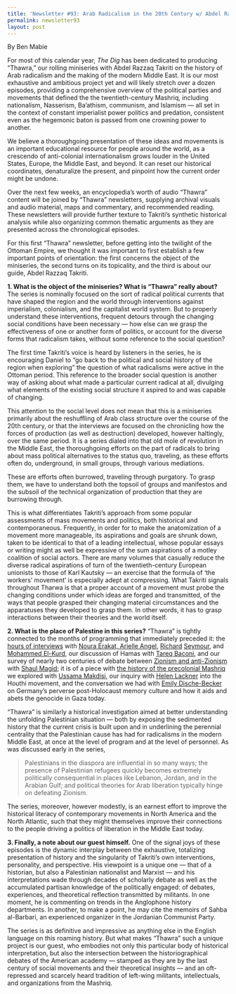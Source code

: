 ```yaml
---
title: 'Newsletter #93: Arab Radicalism in the 20th Century w/ Abdel Razzaq Takriti'
permalink: newsletter93
layout: post
---
```


By Ben Mabie

For most of this calendar year, *The Dig* has been dedicated to producing “Thawra,” our rolling miniseries with Abdel Razzaq Takriti on the history of Arab radicalism and the making of the modern Middle East. It is our most exhaustive and ambitious project yet and will likely stretch over a dozen episodes, providing a comprehensive overview of the political parties and movements that defined the the twentieth-century Mashriq, including nationalism, Nasserism, Ba’athism, communism, and Islamism — all set in the context of constant imperialist power politics and predation, consistent even as the hegemonic baton is passed from one crowning power to another. 

We believe a thoroughgoing presentation of these ideas and movements is an important educational resource for people around the world, as a crescendo of anti-colonial internationalism grows louder in the United States, Europe, the Middle East, and beyond. It can reset our historical coordinates, denaturalize the present, and pinpoint how the current order might be undone.    

Over the next few weeks, an encyclopedia’s worth of audio “Thawra” content will be joined by “Thawra” newsletters, supplying archival visuals and audio material, maps and commentary, and recommended reading. These newsletters will provide further texture to Takriti’s synthetic historical analysis while also organizing common thematic arguments as they are presented across the chronological episodes. 

For this first “Thawra” newsletter, before getting into the twilight of the Ottoman Empire, we thought it was important to first establish a few important points of orientation: the first concerns the object of the miniseries, the second turns on its topicality, and the third is about our guide, Abdel Razzaq Takriti.

**1. What is the object of the miniseries? What is “Thawra” really about?** The series is nominally focused on the sort of radical political currents that have shaped the region and the world through interventions against imperialism, colonialism, and the capitalist world system. But to properly understand these interventions, frequent detours through the changing social conditions have been necessary — how else can we grasp the effectiveness of one or another form of politics, or account for the diverse forms that radicalism takes, without some reference to the social question? 

The first time Takriti’s voice is heard by listeners in the series, he is encouraging Daniel to “go back to the political and social history of the region when exploring” the question of what radicalisms were active in the Ottoman period. This reference to the broader social question is another way of asking about what made a particular current radical at all, divulging what elements of the existing social structure it aspired to and was capable of changing. 

This attention to the social level does not mean that this is a miniseries primarily about the reshuffling of Arab class structure over the course of the 20th century, or that the interviews are focused on the chronicling how the forces of production (as well as destruction) developed, however haltingly, over the same period. It is a series dialed into that old mole of revolution in the Middle East, the thoroughgoing efforts on the part of radicals to bring about mass political alternatives to the status quo, traveling, as these efforts often do, underground, in small groups, through various mediations. 

These are efforts often burrowed, traveling through purgatory. To grasp them, we have to understand both the topsoil of groups and manifestos and the subsoil of the technical organization of production that they are burrowing through.

This is what differentiates Takriti’s approach from some popular assessments of mass movements and politics, both historical and contemporaneous. Frequently, in order for to make the anatomization of a movement more manageable, its aspirations and goals are shrunk down, taken to be identical to that of a leading intellectual, whose popular essays or writing might as well be expressive of the sum aspirations of a motley coalition of social actors. There are many volumes that casually reduce the diverse radical aspirations of turn of the twentieth-century European unionists to those of Karl Kautsky — an exercise that the formula of ‘the workers’ movement’ is especially adept at compressing. What Takriti signals throughout Tharwa is that a proper account of a movement must probe the changing conditions under which ideas are forged and transmitted, of the ways that people grasped their changing material circumstances and the apparatuses they developed to grasp them. In other words, it has to grasp interactions between their theories and the world itself.

**2. What is the place of Palestine in this series?** “Thawra” is tightly connected to the months of programming that immediately preceded it: the [hours of interviews](https://thedigradio.com/podcast/palestine-teach-in/) with [Noura Erakat, Arielle Angel](https://thedigradio.com/podcast/war-on-gaza-w-noura-erakat-arielle-angel/), [Richard](https://thedigradio.com/podcast/global-palestine-politics-ep-1-w-richard-seymour/) [Seymour](https://thedigradio.com/podcast/global-palestine-politics-ep-2-w-richard-seymour/), and [Mohammed El-Kurd](https://thedigradio.com/podcast/palestine-w-mohammed-el-kurd/), our discussion of Hamas with [Tareq Baconi](https://thedigradio.com/podcast/hamas-w-tareq-baconi/), and our survey of nearly two centuries of debate between [Zionism and anti-Zionism](https://thedigradio.com/podcast/zionism-vs-anti-zionism-ep-1-w-shaul-magid/) with [Shaul Magid](https://thedigradio.com/podcast/zionism-vs-anti-zionism-ep-2-w-shaul-magid/); it is of a piece with [the history of the precolonial Mashriq](https://thedigradio.com/podcast/colonialism-zionism-sectarianism-w-ussama-makdisi/) we explored with [Ussama Makdisi](https://thedigradio.com/podcast/age-of-coexistence-w-ussama-makdisi/), our inquiry with [Helen Lackner](https://thedigradio.com/podcast/yemen-and-the-houthis-w-helen-lackner/) into the Houthi movement, and the conversation we had with [Emily Dische-Becker](https://thedigradio.com/podcast/the-german-question-w-emily-dische-becker/) on Germany’s perverse post-Holocaust memory culture and how it aids and abets the genocide in Gaza today. 

“Thawra” is similarly a historical investigation aimed at better understanding the unfolding Palestinian situation — both by exposing the sedimented history that the current crisis is built upon and in underlining the perennial centrality that the Palestinian cause has had for radicalisms in the modern Middle East, at once at the level of program and at the level of personnel. As was discussed early in the series, 

> Palestinians in the diaspora are influential in so many ways; the presence of Palestinian refugees quickly becomes extremely politically consequential in places like Lebanon, Jordan, and in the Arabian Gulf; and political theories for Arab liberation typically hinge on defeating Zionism.

The series, moreover, however modestly, is an earnest effort to improve the historical literacy of contemporary movements in North America and the North Atlantic, such that they might themselves improve their connections to the people driving a politics of liberation in the Middle East today.

**3. Finally, a note about our guest himself.** One of the signal joys of these episodes is the dynamic interplay between the exhaustive, totalizing presentation of history and the singularity of Takriti’s own interventions, personality, and perspective. His viewpoint is a unique one — that of a historian, but also a Palestinian nationalist and Marxist — and his interpretations wade through decades of scholarly debate as well as the accumulated partisan knowledge of the politically engaged: of debates, experiences, and theoretical reflection transmitted by militants. In one moment, he is commenting on trends in the Anglophone history departments. In another, to make a point, he may cite the memoirs of Sahba al-Barbari, an experienced organizer in the Jordanian Communist Party. 

The series is as definitive and impressive as anything else in the English language on this roaming history. But what makes “Thawra” such a unique project is our guest, who embodies not only this particular body of historical interpretation, but also the intersection between the historiographical debates of the American academy — stamped as they are by the last century of social movements and their theoretical insights — and an oft-repressed and scarcely heard tradition of left-wing militants, intellectuals, and organizations from the Mashriq.

